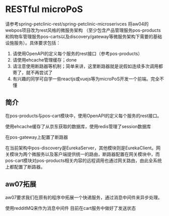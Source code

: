# RESTful microPoS 


请参考spring-petclinic-rest/spring-petclinic-microserivces 将aw04的webpos项目改为rest风格的微服务架构
（至少包含产品管理服务pos-products和购物车管理服务pos-carts以及discovery/gateway等微服务架构下需要的基础设施服务）。具体要求包括：

1. 请使用OpenAPI的定义每个服务的rest接口（参考pos-products）
2. 请使用ehcache管理缓存；done
3. 请注意使用断路器等机制；简单来讲，这里断路器就是说假如连续多次调用都寄了，就不再尝试了
4. 有兴趣的同学可自学一些reactjs或vuejs等为microPoS开发一个前端。完全不懂

## 简介

在pos-products与pos-cart模块中，使用OpenAPI的定义每个服务的rest接口。

使用ehcache缓存了从京东获取的数据库，使用redis管理了session数据库

在pos-gateway上配置了断路器

在当前架构中pos-discovery是EurekaServer，其他模块则是EurekaClient。网关模块为两个微服务以及客户端提供统一的路由，断路器配置在网关模块中，而pos-cart模块对pos-products相关内容的远程调用也通过网关路由，由此全系统上都配置了断路器。

## aw07拓展
aw07要求我们在原有的程序中拓展一个快递服务，通过消息中间件来异步处理。

使用redditMQ来作为消息中间件
目前在cart服务中做好了发送状态